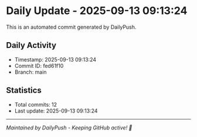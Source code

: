 # Daily Update - 2025-09-13 09:13:24

This is an automated commit generated by DailyPush.

## Daily Activity
- Timestamp: 2025-09-13 09:13:24
- Commit ID: fed61f10
- Branch: main

## Statistics
- Total commits: 12
- Last update: 2025-09-13 09:13:24

---
*Maintained by DailyPush - Keeping GitHub active! 🚀*

